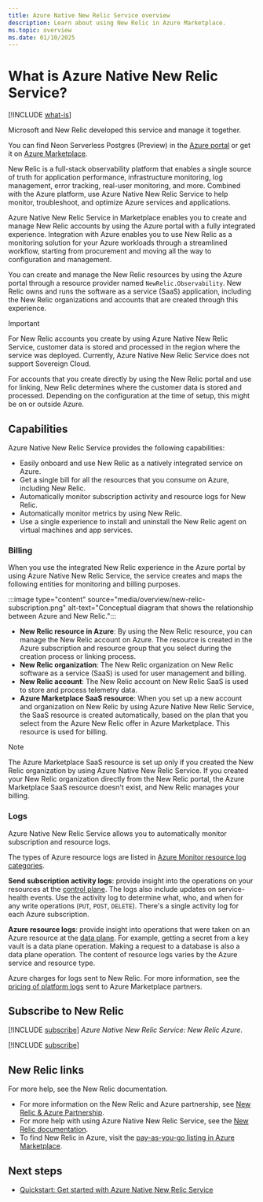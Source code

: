 ```yaml
---
title: Azure Native New Relic Service overview
description: Learn about using New Relic in Azure Marketplace.
ms.topic: overview
ms.date: 01/10/2025
---
```


# What is Azure Native New Relic Service?

[!INCLUDE [what-is](../includes/what-is.md)]

Microsoft and New Relic developed this service and manage it together.

You can find Neon Serverless Postgres (Preview) in the [Azure portal](https://portal.azure.com/#view/HubsExtension/BrowseResource/resourceType/NewRelic.Observability%2Fmonitors) or get it on [Azure Marketplace](https://azuremarketplace.microsoft.com/marketplace/apps/newrelicinc1635200720692.newrelic_liftr_payg?tab=Overview).

New Relic is a full-stack observability platform that enables a single source of truth for application performance, infrastructure monitoring, log management, error tracking, real-user monitoring, and more. Combined with the Azure platform, use Azure Native New Relic Service to help monitor, troubleshoot, and optimize Azure services and applications.

Azure Native New Relic Service in Marketplace enables you to create and manage New Relic accounts by using the Azure portal with a fully integrated experience. Integration with Azure enables you to use New Relic as a monitoring solution for your Azure workloads through a streamlined workflow, starting from procurement and moving all the way to configuration and management.

You can create and manage the New Relic resources by using the Azure portal through a resource provider named `NewRelic.Observability`. New Relic owns and runs the software as a service (SaaS) application, including the New Relic organizations and accounts that are created through this experience.

> [!IMPORTANT]
> For New Relic accounts you create by using Azure Native New Relic Service, customer data is stored and processed in the region where the service was deployed. Currently, Azure Native New Relic Service does not support Sovereign Cloud.
>
> For accounts that you create directly by using the New Relic portal and use for linking, New Relic determines where the customer data is stored and processed. Depending on the configuration at the time of setup, this might be on or outside Azure.

## Capabilities

Azure Native New Relic Service provides the following capabilities:

- Easily onboard and use New Relic as a natively integrated service on Azure.
- Get a single bill for all the resources that you consume on Azure, including New Relic.
- Automatically monitor subscription activity and resource logs for New Relic.
- Automatically monitor metrics by using New Relic.
- Use a single experience to install and uninstall the New Relic agent on virtual machines and app services.

### Billing

When you use the integrated New Relic experience in the Azure portal by using Azure Native New Relic Service, the service creates and maps the following entities for monitoring and billing purposes.

:::image type="content" source="media/overview/new-relic-subscription.png" alt-text="Conceptual diagram that shows the relationship between Azure and New Relic.":::

- **New Relic resource in Azure**: By using the New Relic resource, you can manage the New Relic account on Azure. The resource is created in the Azure subscription and resource group that you select during the creation process or linking process.
- **New Relic organization**: The New Relic organization on New Relic software as a service (SaaS) is used for user management and billing.
- **New Relic account**: The New Relic account on New Relic SaaS is used to store and process telemetry data.
- **Azure Marketplace SaaS resource**: When you set up a new account and organization on New Relic by using Azure Native New Relic Service, the SaaS resource is created automatically, based on the plan that you select from the Azure New Relic offer in Azure Marketplace. This resource is used for billing.

> [!NOTE]
> The Azure Marketplace SaaS resource is set up only if you created the New Relic organization by using Azure Native New Relic Service. If you created your New Relic organization directly from the New Relic portal, the Azure Marketplace SaaS resource doesn't exist, and New Relic manages your billing.

### Logs

Azure Native New Relic Service allows you to automatically monitor subscription and resource logs. 

The types of Azure resource logs are listed in [Azure Monitor resource log categories](/azure/azure-monitor/essentials/resource-logs-categories).

**Send subscription activity logs**: provide insight into the operations on your resources at the [control plane](../../azure-resource-manager/management/control-plane-and-data-plane.md). The logs also include updates on service-health events. Use the activity log to determine what, who, and when for any write operations (`PUT`, `POST`, `DELETE`). There's a single activity log for each Azure subscription.

**Azure resource logs**: provide insight into operations that were taken on an Azure resource at the [data plane](../../azure-resource-manager/management/control-plane-and-data-plane.md). For example, getting a secret from a key vault is a data plane operation. Making a request to a database is also a data plane operation. The content of resource logs varies by the Azure service and resource type.

Azure charges for logs sent to New Relic. For more information, see the [pricing of platform logs](https://azure.microsoft.com/pricing/details/monitor/) sent to Azure Marketplace partners.

## Subscribe to New Relic

[!INCLUDE [subscribe](../includes/subscribe.md)] *Azure Native New Relic Service: New Relic Azure*.

[!INCLUDE [subscribe](../includes/subscribe-from-azure-portal.md)]

## New Relic links

For more help, see the New Relic documentation.

- For more information on the New Relic and Azure partnership, see [New Relic & Azure Partnership](https://newrelic.com/press-release/2022051803).
- For more help with using Azure Native New Relic Service, see the [New Relic documentation](https://docs.newrelic.com/docs/infrastructure/microsoft-azure-integrations/get-started/azure-native).
- To find New Relic in Azure, visit the [pay-as-you-go listing in Azure Marketplace](https://aka.ms/azurenativenewrelic).

## Next steps

- [Quickstart: Get started with Azure Native New Relic Service](create.md)